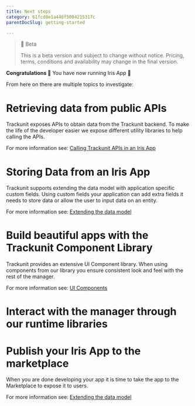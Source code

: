 ```yaml
---
title: Next steps
category: 61fcd8e1a448f5004215317c
parentDocSlug: getting-started

---
```

> 🚧 Beta
> 
> This is a beta version and subject to change without notice. Pricing, terms, conditions and availability may change in the final version.

**Congratulations 🎉** You have now running Iris App 👏

From here on there are multiple topics to investigate:

# Retrieving data from public APIs

Trackunit exposes APIs to obtain data from the Trackunit backend. To make the life of the developer easier we expose different utility libraries to help calling the APIs.

For more information see: [Calling Trackunit APIs in an Iris App](./public-apis)

# Storing Data from an Iris App

Trackunit supports extending the data model with application specific custom fields. Using custom fields your application can add extra fields it needs to store data or allow the user to input data on an entity.

For more information see: [Extending the data model](./save-data-from-your-app)

# Build beautiful apps with the Trackunit Component Library

Trackunit provides an extensive UI Component library. When using components from our library you ensure consistent look and feel with the rest of the manager.

<!-- TODO Insert image -->

For more information see: [UI Components](/page/ui-components)

# Interact with the manager through our runtime libraries



# Publish your Iris App to the marketplace

When you are done developing your app it is time to take the app to the Marketplace to expose it to users.

For more information see: [Extending the data model](./publish-app)

